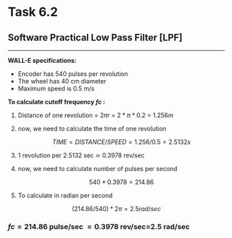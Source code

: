 # Task 6.2

## Software Practical Low Pass Filter [LPF]

---

**WALL-E specifications:**

- Encoder has 540 pulses per revolution
- The wheel has 40 cm diameter
- Maximum speed is 0.5 m/s

**To calculate cutoff frequency $fc$ :**

1. Distance of one revolution = $2πr$ = $2*π*0.2$ = $1.256m$
2. now, we need to calculate the time of one revolution
    
    $$
    TIME=DISTANCE/SPEED=1.256/0.5=2.5132 s
    $$
    
3.  1 revolution per 2.5132 sec $≃$  $0.3978$ rev/sec
4. now, we need to calculate number of pulses per second
    
    $$
    540*0.3978=214.86 
    $$
    
5. To calculate in radian per second

$$
(214.86/540)*2π=2.5 rad/sec
$$

### **$fc=214.86$ pulse/sec $=0.3978$ rev/sec=$2.5$ rad/sec**